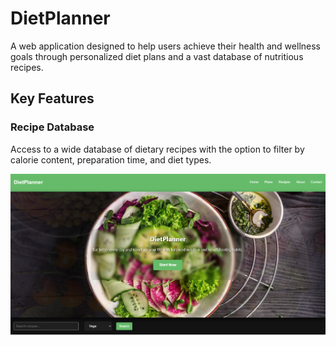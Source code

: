 # DietPlanner
 A web application designed to help users achieve their health and wellness goals through personalized diet plans and a vast database of nutritious recipes. 
 
## Key Features

### Recipe Database
Access to a wide database of dietary recipes with the option to filter by calorie content, preparation time, and diet types.

![DietPlanner](https://github.com/LadyAmely/DietPlanner/blob/master/diet-planner.png)
